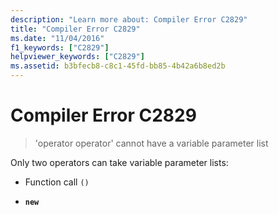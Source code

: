 ```yaml
---
description: "Learn more about: Compiler Error C2829"
title: "Compiler Error C2829"
ms.date: "11/04/2016"
f1_keywords: ["C2829"]
helpviewer_keywords: ["C2829"]
ms.assetid: b3bfecb8-c8c1-45fd-bb85-4b42a6b8ed2b
---
```

# Compiler Error C2829

> 'operator operator' cannot have a variable parameter list

Only two operators can take variable parameter lists:

- Function call `()`

- **`new`**
